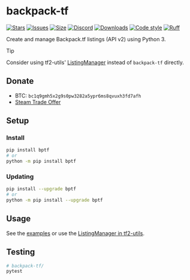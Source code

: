 # backpack-tf
[![Stars](https://img.shields.io/github/stars/offish/backpack-tf.svg)](https://github.com/offish/backpack-tf/stargazers)
[![Issues](https://img.shields.io/github/issues/offish/backpack-tf.svg)](https://github.com/offish/backpack-tf/issues)
[![Size](https://img.shields.io/github/repo-size/offish/backpack-tf.svg)](https://github.com/offish/backpack-tf)
[![Discord](https://img.shields.io/discord/467040686982692865?color=7289da&label=Discord&logo=discord)](https://discord.gg/t8nHSvA)
[![Downloads](https://img.shields.io/pypi/dm/bptf)](https://pypi.org/project/bptf/)
[![Code style](https://img.shields.io/badge/code%20style-black-000000.svg)](https://github.com/psf/black)
[![Ruff](https://img.shields.io/endpoint?url=https://raw.githubusercontent.com/astral-sh/ruff/main/assets/badge/v2.json)](https://github.com/astral-sh/ruff)


Create and manage Backpack.tf listings (API v2) using Python 3.

> [!TIP]
> Consider using tf2-utils' [ListingManager](https://github.com/offish/tf2-utils) instead of `backpack-tf` directly.

## Donate
- BTC: `bc1q9gmh5x2g9s0pw3282a5ypr6ms8qvuxh3fd7afh`
- [Steam Trade Offer](https://steamcommunity.com/tradeoffer/new/?partner=293059984&token=0-l_idZR)

## Setup
### Install
```bash
pip install bptf
# or 
python -m pip install bptf
```

### Updating
```bash
pip install --upgrade bptf
# or 
python -m pip install --upgrade bptf
```

## Usage 
See the [examples](/examples/) or use the [ListingManager in tf2-utils](https://github.com/offish/tf2-utils).

## Testing
```bash
# backpack-tf/
pytest
```
